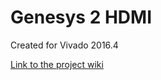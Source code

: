 # Genesys 2 HDMI <!-- Replace this line with the project name -->
Created for Vivado 2016.4

[Link to the project wiki](https://reference.digilentinc.com/doku.php)

